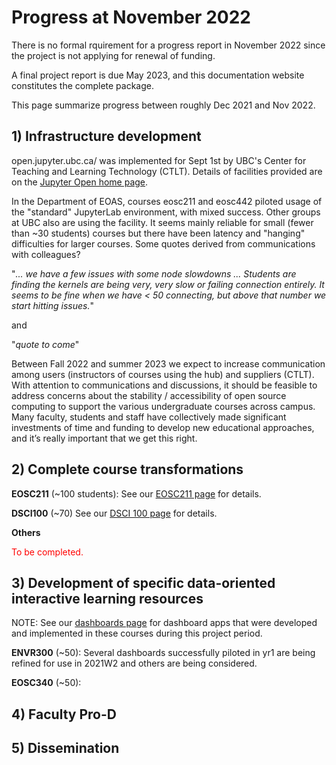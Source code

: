 # Progress at November 2022

There is no formal rquirement for a progress report in November 2022 since the project is not applying for renewal of funding.

A final project report is due May 2023, and this documentation website constitutes the complete package.

This page summarize progress between roughly Dec 2021 and Nov 2022.

## 1) Infrastructure development

open.jupyter.ubc.ca/ was implemented for Sept 1st by UBC's Center for Teaching and Learning Technology (CTLT). Details of facilities provided are on the [Jupyter Open home page](https://open.jupyter.ubc.ca/).

In the Department of EOAS, courses eosc211 and eosc442 piloted usage of the "standard" JupyterLab environment, with mixed success. Other groups at UBC also are using the facility. It seems mainly reliable for small (fewer than ~30 students) courses but there have been latency and "hanging" difficulties for larger courses. Some quotes derived from communications with colleagues?

"*... we have a few issues with some node slowdowns ... Students are finding the kernels are being very, very slow or failing connection entirely. It seems to be fine when we have < 50 connecting, but above that number we start hitting issues.*"

and

"*quote to come*"

Between Fall 2022 and summer 2023 we expect to increase communication among users (instructors of courses using the hub) and suppliers (CTLT). With attention to communications and discussions, it should be feasible to address concerns about the stability / accessibility of open source computing to support the various undergraduate courses across campus.  Many faculty, students and staff have collectively made significant investments of time and funding to develop new educational approaches, and it’s really important that we get this right.

## 2) Complete course transformations

**EOSC211** (~100 students): See our [EOSC211 page](crs-eosc211.md) for details.

**DSCI100** (~70) See our [DSCI 100 page](crs-dsci100.md) for  details.

**Others**

<span style="color:red">To be completed.</span>

## 3) Development of specific data-oriented interactive learning resources

NOTE: See our [dashboards page](dashboards.md) for dashboard apps that were developed and implemented in these courses during this project period.

**ENVR300** (~50): Several dashboards successfully piloted in yr1 are being refined for use in 2021W2 and others are being considered.

**EOSC340** (~50): 

## 4) Faculty Pro-D

## 5) Dissemination

